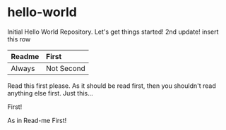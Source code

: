 # hello-world
Initial Hello World Repository.  Let's get things started!
2nd update!  insert this row

| Readme | First |
| :----- | :----- |
| Always | Not Second |
Read this first please.  As it should be read first, then you shouldn't read anything else first.  Just this...

First!  

As in Read-me First!
